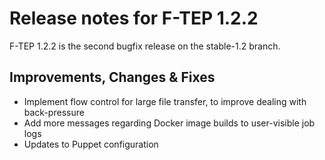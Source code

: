 # Release notes for F-TEP 1.2.2

F-TEP 1.2.2 is the second bugfix release on the stable-1.2 branch.

## Improvements, Changes &amp; Fixes

* Implement flow control for large file transfer, to improve dealing with
  back-pressure
* Add more messages regarding Docker image builds to user-visible job logs
* Updates to Puppet configuration
